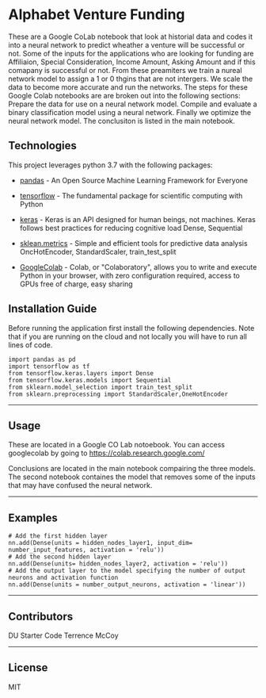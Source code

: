# Alphabet Venture Funding
These are a Google CoLab notebook that look at historial data and codes it into a neural network to predict wheather a venture will be successful or not. Some of the inputs for the applications who are looking for funding are Affiliaion, Special Consideration, Income Amount, Asking Amount and if this comapany is successful or not. From these preamiters we train a nureal network model to assign a 1 or 0 thgins that are not intergers. We scale the data to become more accurate and run the networks. The steps for these Google Colab notebooks are are broken out into the following sections: Prepare the data for use on a neural network model. Compile and evaluate a binary classification model using a neural network. Finally we optimize the neural network model. The conclusiton is listed in the main notebook. 

## Technologies

This project leverages python 3.7 with the following packages:

* [pandas](https://github.com/pandas-dev/pandas) - An Open Source Machine Learning Framework for Everyone

* [tensorflow](https://www.tensorflow.org/) - The fundamental package for scientific computing with Python

* [keras](https://github.com/keras-team/keras) - Keras is an API designed for human beings, not machines. Keras follows best practices for reducing cognitive load
    Dense, Sequential

* [sklean.metrics](https://github.com/scikit-learn/scikit-learn) - Simple and efficient tools for predictive data analysis  
    OncHotEncoder, StandardScaler, train_test_split

* [GoogleColab](https://colab.research.google.com/) - Colab, or "Colaboratory", allows you to write and execute Python in your browser, with zero configuration required, access to GPUs free of charge, easy sharing

## Installation Guide

Before running the application first install the following dependencies. Note that if you are running on the cloud and not locally you will have to run all lines of code.

```
import pandas as pd
import tensorflow as tf
from tensorflow.keras.layers import Dense
from tensorflow.keras.models import Sequential
from sklearn.model_selection import train_test_split
from sklearn.preprocessing import StandardScaler,OneHotEncoder

```

---
## Usage

These are located in a Google CO Lab notoebook. You can access googlecolab by going to https://colab.research.google.com/ 

Conclusions are located in the main notebook compairing the three models. The second notebook containes the model that removes some of the inputs that may have confused the neural network.  

---

## Examples
```
# Add the first hidden layer
nn.add(Dense(units = hidden_nodes_layer1, input_dim= number_input_features, activation = 'relu'))
# Add the second hidden layer
nn.add(Dense(units= hidden_nodes_layer2, activation = 'relu'))
# Add the output layer to the model specifying the number of output neurons and activation function
nn.add(Dense(units = number_output_neurons, activation = 'linear'))

```

---

## Contributors

DU Starter Code
Terrence McCoy


---

## License

MIT